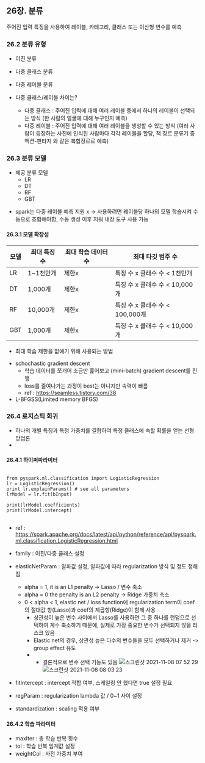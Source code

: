 ## 26장. 분류
주어진 입력 특징을 사용하여 레이블, 카테고리, 클래스 또는 이산형 변수를 예측

### 26.2 분류 유형
- 이진 분류
- 다중 클래스 분류
- 다중 레이블 분류

- 다중 클래스/레이블 차이는?
  - 다중 클래스 : 주어진 입력에 대해 여러 레이블 중에서 하나의 레이블이 선택되는 방식 (한 사람의 얼굴에 대해 누구인지 예측)
  - 다중 레이블 : 주어진 입력에 대해 여러 레이블을 생성할 수 있는 방식 (여러 사람이 등장하는 사진에 인식된 사람마다 각각 레이블을 할당, 책 징르 분류기 중 액션-판타지 와 같은 복합장르로 예측)

### 26.3 분류 모델
- 제공 분류 모델
  - LR
  - DT
  - RF
  - GBT
* spark는 다중 레이블 예측 지원 x -> 사용하려면 레이블당 하나의 모델 학습시켜 수동으로 조합해야함, 수동 생성 이후 지워 내장 도구 사용 가능

#### 26.3.1 모델 확장성

| 모델 | 최대 특징 수 | 최대 학습 데이터 수 | 최대 타깃 범주 수 |
| ----  | ---- | ---- | ---- |
| LR | 1~1천만개 | 제한x | 특징 수 x 클래수 수 < 1천만개 | 
| DT | 1,000개 | 제한x | 특징 수 x 클래수 수 < 10,000개 |
| RF | 10,000개 | 제한x | 특징 수 x 클래수 수 < 100,000개 |
| GBT | 1,000개 | 제한x | 특징 수 x 클래수 수 < 10,000개 |

* 최대 학습 제한을 없애기 위해 사용되는 방법
- schochastic gradient descent
  - 학습 데이터를 쪼개어 조금만 훑어보고 (mini-batch) gradient descent를 진행
  - loss를 줄여나가는 과정이 best는 아니지만 속력이 빠름
  - ref : https://seamless.tistory.com/38  
- L-BFGSS(Limited memory BFGS)

### 26.4 로지스틱 회귀
- 하나의 개별 특징과 특정 가중치를 결합하여 특정 클래스에 속할 확률을 얻는 선형 방법론
- 
#### 26.4.1 하이퍼파라미터
<pre>
<code>
from pyspark.ml.classification import LogisticRegression
lr = LogisticRegression()
print lr.explainParams() # see all parameters
lrModel = lr.fit(bInput)

print(lrModel.coefficients)
print(lrModel.intercept)
</code>
</pre>
- ref : https://spark.apache.org/docs/latest/api/python/reference/api/pyspark.ml.classification.LogisticRegression.html


- family : 이진/다중 클래스 설정 
- elasticNetParam : 알파값 설정, 알파값에 따라 regularization 방식 및 정도 정해짐 
  - alpha = 1, it is an L1 penalty -> Lasso / 변수 축소 
  - alpha = 0  the penalty is an L2 penalty -> Ridge 가중치 축소  
  - 0 < alpha < 1, elastic net / loss function에 regularization term이 coef의 절대값 항(Lasso)과 coef의 제곱항(Ridge)이 함께 사용  
    - 상관성이 높은 변수 사이에서 Lasso를 사용하면 그 중 하나를 랜덤으로 선택하여 계수 축소하기 때문에, 실제로 가장 중요한 변수가 선택되지 않을 리스크 있음  
    - Elastic net의 경우, 상관성 높은 다수의 변수들을 모두 선택하거나 제거 -> group effect 유도  
    - - 결론적으로 변수 선택 기능도 있음
![스크린샷 2021-11-08 07 52 29](https://user-images.githubusercontent.com/36292871/140664888-6b1ca62f-e81a-4939-8a08-b8791fa9b303.png)
![스크린샷 2021-11-08 08 03 23](https://user-images.githubusercontent.com/36292871/140665183-2c4eafc3-b6ce-433b-89c4-d8e723345a5d.png)

- fitIntercept : intercept 적합 여부, 스케일링 안 했다면 true 설정 필요
- regParam : regularization lambda 값 / 0~1 사이 설정
- standardization : scaling 적용 여부

#### 26.4.2 학습 파라미터
- maxIter : 총 학습 반복 횟수
- tol : 학습 반복 임계값 설정
- weightCol : 사전 가중치 부여

